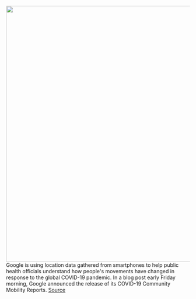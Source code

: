 <img src='https://cdn.vox-cdn.com/thumbor/rz0XusnvK3C_deLPj9DUz3WiKBY=/0x0:1900x1300/1200x800/filters:focal(842x432:1146x736)/cdn.vox-cdn.com/uploads/chorus_image/image/66597426/googe_covid.5.jpg' width='700px' /><br/>
Google is using location data gathered from smartphones to help public health officials understand how people's movements have changed in response to the global COVID-19 pandemic. In a blog post early Friday morning, Google announced the release of its COVID-19 Community Mobility Reports.
<a href='https://www.theverge.com/2020/4/3/21206318/google-location-data-mobility-reports-covid-19-privacy'> Source <a/>